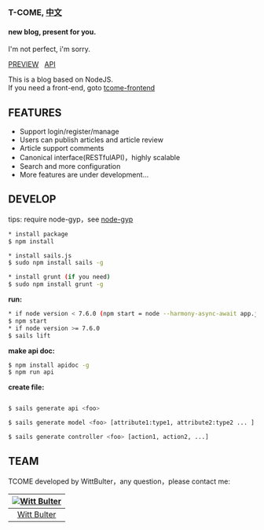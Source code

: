 ### T-COME, [中文](https://github.com/WittBulter/tcome/blob/master/README_CN.md)
#### new blog, present for you.  

I'm not perfect, i'm sorry.

[PREVIEW](http://wittsay.cc/) &nbsp; [API](http://wittsay.cc/doc)  &nbsp; 

This is a blog based on NodeJS.  
If you need a front-end, goto [tcome-frontend](https://github.com/WittBulter/tcome-frontend)

## FEATURES
* Support login/register/manage
* Users can publish articles and article review
* Article support comments
* Canonical interface(RESTfulAPI)，highly scalable
* Search and more configuration
* More features are under development... 

## DEVELOP
tips: require node-gyp，see [node-gyp](https://github.com/nodejs/node-gyp)
```sh
* install package
$ npm install

* install sails.js
$ sudo npm install sails -g

* install grunt (if you need)
$ sudo npm install grunt -g
```


**run:**
```sh
* if node version < 7.6.0 (npm start = node --harmony-async-await app.js)
$ npm start
* if node version >= 7.6.0
$ sails lift
```

**make api doc:**
```sh
$ npm install apidoc -g
$ npm run api
```

**create file:**
```sh

$ sails generate api <foo>

$ sails generate model <foo> [attribute1:type1, attribute2:type2 ... ]

$ sails generate controller <foo> [action1, action2, ...]
```




## TEAM
TCOME developed by WittBulter，any question，please contact me:

[![Witt Bulter](http://obqqxnnm4.bkt.clouddn.com/11304944.gif?imageView2/1/w/100)](https://github.com/WittBulter) |  
:---:|
[Witt Bulter](https://github.com/WittBulter) |



